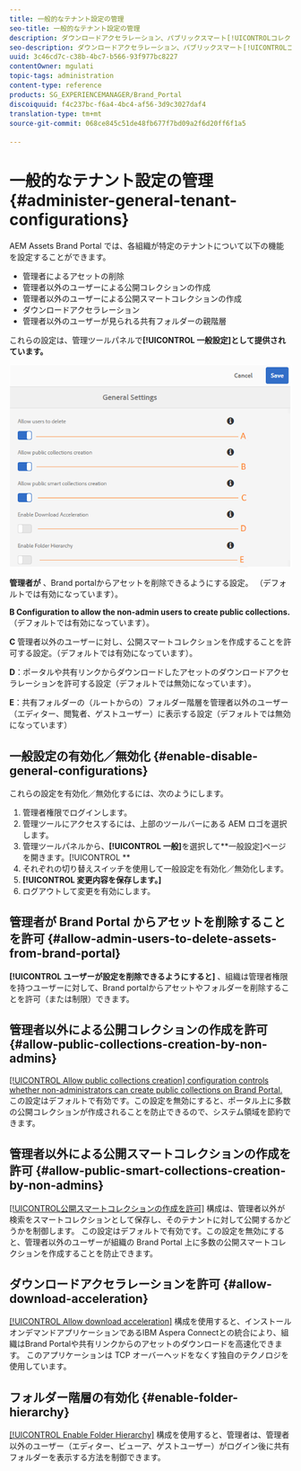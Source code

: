 ```yaml
---
title: 一般的なテナント設定の管理
seo-title: 一般的なテナント設定の管理
description: ダウンロードアクセラレーション、パブリックスマート[!UICONTROLコレクション]の作成、パブリック[!UICONTROLコレクション]の作成を構成し、管理者ユーザーがテナント上のアセットを削除できるようにします。
seo-description: ダウンロードアクセラレーション、パブリックスマート[!UICONTROLコレクション]の作成、パブリック[!UICONTROLコレクション]の作成を構成し、管理者ユーザーがテナント上のアセットを削除できるようにします。
uuid: 3c46cd7c-c38b-4bc7-b566-93f977bc8227
contentOwner: mgulati
topic-tags: administration
content-type: reference
products: SG_EXPERIENCEMANAGER/Brand_Portal
discoiquuid: f4c237bc-f6a4-4bc4-af56-3d9c3027daf4
translation-type: tm+mt
source-git-commit: 068ce845c51de48fb677f7bd09a2f6d20ff6f1a5

---
```



# 一般的なテナント設定の管理 {#administer-general-tenant-configurations}

AEM Assets Brand Portal では、各組織が特定のテナントについて以下の機能を設定することができます。

* 管理者によるアセットの削除
* 管理者以外のユーザーによる公開コレクションの作成
* 管理者以外のユーザーによる公開スマートコレクションの作成
* ダウンロードアクセラレーション
* 管理者以外のユーザーが見られる共有フォルダーの親階層

これらの設定は、管理ツールパネルで&#x200B;**[!UICONTROL 一般設定]として提供されています。**

![](assets/general-configs.png)

**管理者が** 、Brand portalからアセットを削除できるようにする設定。 （デフォルトでは有効になっています）。

**B   Configuration to allow the non-admin users to create public collections.**（デフォルトでは有効になっています）。

**C** 管理者以外のユーザーに対し、公開スマートコレクションを作成することを許可する設定。（デフォルトでは有効になっています）。

**D**：ポータルや共有リンクからダウンロードしたアセットのダウンロードアクセラレーションを許可する設定（デフォルトでは無効になっています）。

**E**：共有フォルダーの（ルートからの）フォルダー階層を管理者以外のユーザー（エディター、閲覧者、ゲストユーザー）に表示する設定（デフォルトでは無効になっています）

## 一般設定の有効化／無効化 {#enable-disable-general-configurations}

これらの設定を有効化／無効化するには、次のようにします。

1. 管理者権限でログインします。
2. 管理ツールにアクセスするには、上部のツールバーにある AEM ロゴを選択します。
3. 管理ツールパネルから、**[!UICONTROL 一般]**&#x200B;を選択して&#x200B;**一般設定]ページを開きます。[!UICONTROL **
4. それぞれの切り替えスイッチを使用して一般設定を有効化／無効化します。
5. **[!UICONTROL 変更内容を保存します。]**
6. ログアウトして変更を有効にします。

## 管理者が Brand Portal からアセットを削除することを許可 {#allow-admin-users-to-delete-assets-from-brand-portal}

**[!UICONTROL ユーザーが設定を削除できるようにすると]** 、組織は管理者権限を持つユーザーに対して、Brand portalからアセットやフォルダーを削除することを許可（または制限）できます。

## 管理者以外による公開コレクションの作成を許可 {#allow-public-collections-creation-by-non-admins}

[[!UICONTROL Allow public collections creation] configuration controls whether non-administrators can create public collections on Brand Portal. ](../using/brand-portal-share-collection.md#main-pars-text-1915052376)この設定はデフォルトで有効です。この設定を無効にすると、ポータル上に多数の公開コレクションが作成されることを防止できるので、システム領域を節約できます。

## 管理者以外による公開スマートコレクションの作成を許可 {#allow-public-smart-collections-creation-by-non-admins}

[[!UICONTROL公開スマートコレクションの作成を許可]](../using/brand-portal-searching.md#main-pars-header-500620467) 構成は、管理者以外が検索をスマートコレクションとして保存し、そのテナントに対して公開するかどうかを制御します。 この設定はデフォルトで有効です。この設定を無効にすると、管理者以外のユーザーが組織の Brand Portal 上に多数の公開スマートコレクションを作成することを防止できます。

## ダウンロードアクセラレーションを許可 {#allow-download-acceleration}

[[!UICONTROL Allow download acceleration]](../using/accelerated-download.md) 構成を使用すると、インストールオンデマンドアプリケーションであるIBM Aspera Connectとの統合により、組織はBrand Portalや共有リンクからのアセットのダウンロードを高速化できます。 このアプリケーションは TCP オーバーヘッドをなくす独自のテクノロジを使用しています。

## フォルダー階層の有効化 {#enable-folder-hierarchy}

[[!UICONTROL Enable Folder Hierarchy]](../using/brand-portal-sharing-folders.md#non-admin-user-access-to-shared-folders) 構成を使用すると、管理者は、管理者以外のユーザー（エディター、ビューア、ゲストユーザー）がログイン後に共有フォルダーを表示する方法を制御できます。
